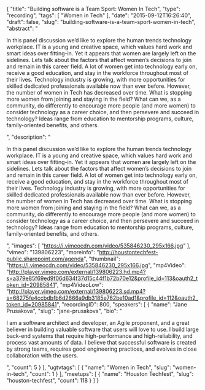 {
  "title": "Building software is a Team Sport: Women In Tech",
  "type": "recording",
  "tags": [
    "Women in Tech"
  ],
  "date": "2015-09-12T16:26:40",
  "draft": false,
  "slug": "building-software-is-a-team-sport-women-in-tech",
  "abstract": "<p>In this panel discussion we’d like to explore the human trends technology workplace. IT is a young and creative space, which values hard work and smart ideas over fitting-in. Yet it appears that women are largely left on the sidelines. Lets talk about the factors that affect women’s decisions to join and remain in this career field. A lot of women get into technology early on, receive a good education, and stay in the workforce throughout most of their lives. Technology industry is growing, with more opportunities for skilled dedicated professionals available now than ever before. However, the number of women in Tech has decreased over time. What is stopping more women from joining and staying in the field? What can we, as a community, do differently to encourage more people (and more women) to consider technology as a career choice, and then persevere and succeed in technology? Ideas range from education to mentorship programs, culture, family-oriented benefits, and others. </p>",
  "description": "<p>In this panel discussion we’d like to explore the human trends technology workplace. IT is a young and creative space, which values hard work and smart ideas over fitting-in. Yet it appears that women are largely left on the sidelines. Lets talk about the factors that affect women’s decisions to join and remain in this career field. A lot of women get into technology early on, receive a good education, and stay in the workforce throughout most of their lives. Technology industry is growing, with more opportunities for skilled dedicated professionals available now than ever before. However, the number of women in Tech has decreased over time. What is stopping more women from joining and staying in the field? What can we, as a community, do differently to encourage more people (and more women) to consider technology as a career choice, and then persevere and succeed in technology? Ideas range from education to mentorship programs, culture, family-oriented benefits, and others. </p>",
  "images": [
    "https://i.vimeocdn.com/video/535846230_295x166.jpg"
  ],
  "vimeo": "139806223",
  "moreinfo": "http://houstontechfest-public.sharepoint.com/agenda",
  "thumbnail": "https://i.vimeocdn.com/video/535846230_295x166.jpg",
  "mp4Video": "http://player.vimeo.com/external/139806223.hd.mp4?s=a379e85f69ed9f06d634f37d15c44f1b72b70e12&profile_id=113&oauth2_token_id=20985841",
  "mp4VideoLow": "http://player.vimeo.com/external/139806223.sd.mp4?s=68275fe4ccbdbfb6d2666a9db3185e762be10ad1&profile_id=112&oauth2_token_id=20985841",
  "recordingID": 800,
  "speakers": [
    {
      "name": "Jane Prusakova",
      "slug": "jane-prusakova",
      "bio": "<p>I am a software architect and developer, an Agile proponent, and a great believer in building valuable software that users will love to use. I build large back-end systems that require high-performance and high-reliability, and process vast amounts of data. I believe that successful software is created by strong teams, requires good engineering practices, and evolves in close collaboration with the users. </p>",
      "count": 5
    }
  ],
  "ugtvtags": [
    {
      "name": "Women in Tech",
      "slug": "women-in-tech",
      "count": 1
    }
  ],
  "meetups": [
    {
      "name": "Houston Techfest",
      "slug": "houston-techfest",
      "count": 118
    }
  ]
}